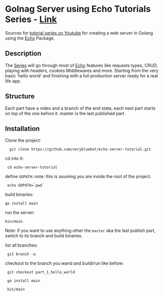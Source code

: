 # Golnag Server using Echo Tutorials Series - [Link](https://www.youtube.com/watch?v=_pww3NJuWnk&list=PLFmONUGpIk0YwlJMZOo21a9Q1juVrk4YY)
Sources for [tutorial series on Youtube](https://www.youtube.com/watch?v=_pww3NJuWnk&list=PLFmONUGpIk0YwlJMZOo21a9Q1juVrk4YY) for creating a web server in Golang using the [Echo](https://github.com/labstack/echo) Package.

## Description 
The [Series](https://www.youtube.com/watch?v=_pww3NJuWnk&list=PLFmONUGpIk0YwlJMZOo21a9Q1juVrk4YY) will go through most of [Echo](https://github.com/labstack/echo) features like requests types, CRUD, playing with headers, cookies
Middlewares and more.
Starting from the very basic 'hello world' and finishing with a full production server ready for a real
life app.

## Structure
Each part have a video and a branch of the end state, each next part starts on top of the one before it.
master is the last published part.

## Installation
Clone the project:
```
  git clone https://github.com/verybluebot/echo-server-tutorial.git
 ```
 cd into it:
 ```
  cd echo-server-tutorial
 ```
 
 define `GOPATH`:
 note: this is asuming you are inside the root of the project.
 ```
  echo GOPATH=`pwd` 
 ```
 
 build binaries: 
 ``` 
 go install main
 
 ```
 
 run the server: 
 
 ```
 bin/main
 
 ```
 
 Note: if you want to use anything other the `master` aka the last publish part, switch to
 its branch and build binaries.
 
 list all branches:
 ```
  git branch -a
 ```
 checkout to the branch you wand and build/run like before:
 ```
  git checkout part_1_hello_world
 
  go install main
 
  bin/main
 ```
  
